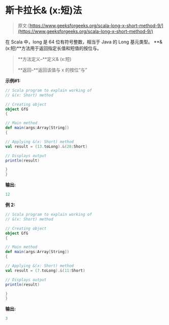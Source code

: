 # 斯卡拉长& (x:短)法

> 原文:[https://www.geeksforgeeks.org/scala-long-x-short-method-9/](https://www.geeksforgeeks.org/scala-long-x-short-method-9/)

在 Scala 中，long 是 64 位有符号整数，相当于 Java 的 Long 基元类型。 **& (x:短)**方法用于返回指定长值和短值的按位与。

> **方法定义–**定义& (x:短)
> 
> **返回–**返回该值与 x 的按位“与”

**示例#1:**

```scala
// Scala program to explain working of
// &(x: Short) method

// Creating object
object GfG
{ 

// Main method
def main(args:Array[String])
{

// Applying &(x: Short) method 
val result = (13.toLong).&(28:Short)

// Displays output
println(result)

}
} 
```

**输出:**

```scala
12
```

**例 2:**

```scala
// Scala program to explain working of
// &(x: Short) method

// Creating object
object GfG
{ 

// Main method
def main(args:Array[String])
{

// Applying &(x: Short) method 
val result = (7.toLong).&(11:Short)

// Displays output
println(result)

}
} 
```

**输出:**

```scala
3
```